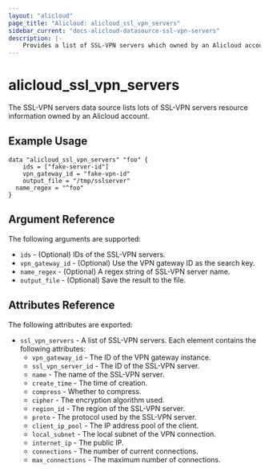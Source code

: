 ```yaml
---
layout: "alicloud"
page_title: "Alicloud: alicloud_ssl_vpn_servers"
sidebar_current: "docs-alicloud-datasource-ssl-vpn-servers"
description: |-
    Provides a list of SSL-VPN servers which owned by an Alicloud account.
---
```


# alicloud\_ssl_vpn_servers

The SSL-VPN servers data source lists lots of SSL-VPN servers resource information owned by an Alicloud account.

## Example Usage

```
data "alicloud_ssl_vpn_servers" "foo" {
	ids = ["fake-server-id"]
	vpn_gateway_id = "fake-vpn-id"
	output_file = "/tmp/sslserver"
  name_regex = "^foo"
}
```

## Argument Reference

The following arguments are supported:

* `ids` - (Optional) IDs of the SSL-VPN servers.
* `vpn_gateway_id` - (Optional) Use the VPN gateway ID as the search key.
* `name_regex` - (Optional) A regex string of SSL-VPN server name.
* `output_file` - (Optional) Save the result to the file.

## Attributes Reference

The following attributes are exported:

* `ssl_vpn_servers` - A list of SSL-VPN servers. Each element contains the following attributes:
  * `vpn_gateway_id` - The ID of the VPN gateway instance.
  * `ssl_vpn_server_id` - The ID of the SSL-VPN server.
  * `name` - The name of the SSL-VPN server.
  * `create_time` - The time of creation.
  * `compress` - Whether to compress.
  * `cipher` - The encryption algorithm used.
  * `region_id` - The region of the SSL-VPN server.
  * `proto` - The protocol used by the SSL-VPN server.
  * `client_ip_pool` - The IP address pool of the client.
  * `local_subnet` - The local subnet of the VPN connection.
  * `internet_ip` - The public IP.
  * `connections` - The number of current connections.
  * `max_connections` - The maximum number of connections.